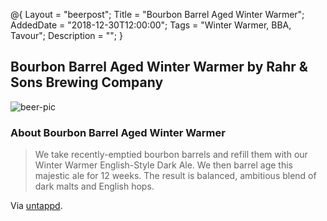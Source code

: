@{ 
 Layout = "beerpost"; 
 Title = "Bourbon Barrel Aged Winter Warmer"; 
 AddedDate = "2018-12-30T12:00:00"; 
 Tags = "Winter Warmer, BBA, Tavour"; 
 Description = ""; 
 } 
 

## Bourbon Barrel Aged Winter Warmer by Rahr & Sons Brewing Company

![beer-pic]

### About Bourbon Barrel Aged Winter Warmer

> We take recently-emptied bourbon barrels and refill them with our Winter Warmer English-Style Dark Ale. We then barrel age this majestic ale for 12 weeks. The result is balanced, ambitious blend of dark malts and English hops.

Via [untappd][untappd-url].

[untappd-url]: <https://untappd.com/b/rahr-and-sons-brewing-company-bourbon-barrel-aged-winter-warmer/5034>
[beer-pic]: https://jasonpowley.com/assets/img/2018-12-30-bourbon-barrel-aged-winter-warmer.jpeg "Bourbon Barrel Aged Winter Warmer by Rahr & Sons Brewing Company"
